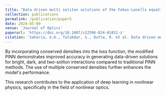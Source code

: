 ```yaml
---
title: "Data driven multi soliton solutions of the Fokas-Lenells equation using conservation laws in PINN"
collection: publications
permalink: /publication/paper5
date: 2024-05-09
venue: 'Journal of Optics'
paperurl: 'https://doi.org/10.1007/s12596-024-01831-z'
citation: 'Saharia, G.K., Talukdar, S., Dutta, R. et al. Data driven multi soliton solutions of the Fokas-Lenells equation using conservation laws in PINN. J Opt (2024).'
---
```



By incorporating conserved densities into the loss function, the modified PINN demonstrates improved accuracy in generating data-driven solutions for bright, dark, and two-soliton interactions compared to traditional PINN methods. The use of multiple conserved densities further enhances the model's performance.

This research contributes to the application of deep learning in nonlinear physics, specifically in the field of nonlinear optics.
